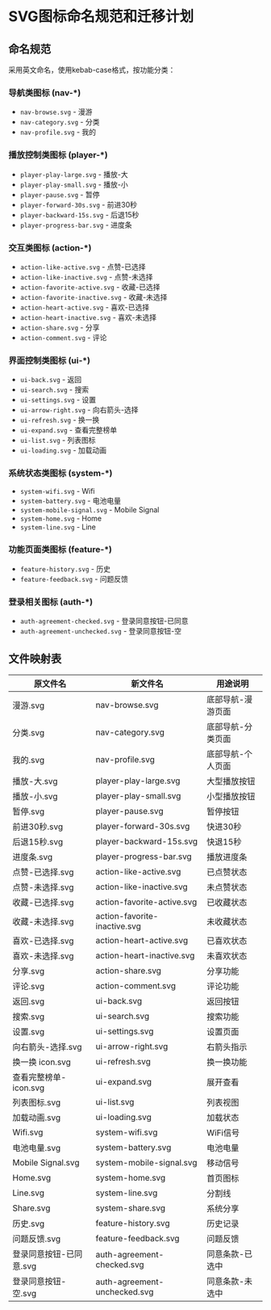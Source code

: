 # SVG图标命名规范和迁移计划

## 命名规范

采用英文命名，使用kebab-case格式，按功能分类：

### 导航类图标 (nav-*)
- `nav-browse.svg` - 漫游
- `nav-category.svg` - 分类  
- `nav-profile.svg` - 我的

### 播放控制类图标 (player-*)
- `player-play-large.svg` - 播放-大
- `player-play-small.svg` - 播放-小
- `player-pause.svg` - 暂停
- `player-forward-30s.svg` - 前进30秒
- `player-backward-15s.svg` - 后退15秒
- `player-progress-bar.svg` - 进度条

### 交互类图标 (action-*)
- `action-like-active.svg` - 点赞-已选择
- `action-like-inactive.svg` - 点赞-未选择
- `action-favorite-active.svg` - 收藏-已选择
- `action-favorite-inactive.svg` - 收藏-未选择
- `action-heart-active.svg` - 喜欢-已选择
- `action-heart-inactive.svg` - 喜欢-未选择
- `action-share.svg` - 分享
- `action-comment.svg` - 评论

### 界面控制类图标 (ui-*)
- `ui-back.svg` - 返回
- `ui-search.svg` - 搜索
- `ui-settings.svg` - 设置
- `ui-arrow-right.svg` - 向右箭头-选择
- `ui-refresh.svg` - 换一换
- `ui-expand.svg` - 查看完整榜单
- `ui-list.svg` - 列表图标
- `ui-loading.svg` - 加载动画

### 系统状态类图标 (system-*)
- `system-wifi.svg` - Wifi
- `system-battery.svg` - 电池电量
- `system-mobile-signal.svg` - Mobile Signal
- `system-home.svg` - Home
- `system-line.svg` - Line

### 功能页面类图标 (feature-*)
- `feature-history.svg` - 历史
- `feature-feedback.svg` - 问题反馈

### 登录相关图标 (auth-*)
- `auth-agreement-checked.svg` - 登录同意按钮-已同意
- `auth-agreement-unchecked.svg` - 登录同意按钮-空

## 文件映射表

| 原文件名 | 新文件名 | 用途说明 |
|----------|----------|----------|
| 漫游.svg | nav-browse.svg | 底部导航-漫游页面 |
| 分类.svg | nav-category.svg | 底部导航-分类页面 |
| 我的.svg | nav-profile.svg | 底部导航-个人页面 |
| 播放-大.svg | player-play-large.svg | 大型播放按钮 |
| 播放-小.svg | player-play-small.svg | 小型播放按钮 |
| 暂停.svg | player-pause.svg | 暂停按钮 |
| 前进30秒.svg | player-forward-30s.svg | 快进30秒 |
| 后退15秒.svg | player-backward-15s.svg | 快退15秒 |
| 进度条.svg | player-progress-bar.svg | 播放进度条 |
| 点赞-已选择.svg | action-like-active.svg | 已点赞状态 |
| 点赞-未选择.svg | action-like-inactive.svg | 未点赞状态 |
| 收藏-已选择.svg | action-favorite-active.svg | 已收藏状态 |
| 收藏-未选择.svg | action-favorite-inactive.svg | 未收藏状态 |
| 喜欢-已选择.svg | action-heart-active.svg | 已喜欢状态 |
| 喜欢-未选择.svg | action-heart-inactive.svg | 未喜欢状态 |
| 分享.svg | action-share.svg | 分享功能 |
| 评论.svg | action-comment.svg | 评论功能 |
| 返回.svg | ui-back.svg | 返回按钮 |
| 搜索.svg | ui-search.svg | 搜索功能 |
| 设置.svg | ui-settings.svg | 设置页面 |
| 向右箭头-选择.svg | ui-arrow-right.svg | 右箭头指示 |
| 换一换 icon.svg | ui-refresh.svg | 换一换功能 |
| 查看完整榜单-icon.svg | ui-expand.svg | 展开查看 |
| 列表图标.svg | ui-list.svg | 列表视图 |
| 加载动画.svg | ui-loading.svg | 加载状态 |
| Wifi.svg | system-wifi.svg | WiFi信号 |
| 电池电量.svg | system-battery.svg | 电池电量 |
| Mobile Signal.svg | system-mobile-signal.svg | 移动信号 |
| Home.svg | system-home.svg | 首页图标 |
| Line.svg | system-line.svg | 分割线 |
| Share.svg | system-share.svg | 系统分享 |
| 历史.svg | feature-history.svg | 历史记录 |
| 问题反馈.svg | feature-feedback.svg | 问题反馈 |
| 登录同意按钮-已同意.svg | auth-agreement-checked.svg | 同意条款-已选中 |
| 登录同意按钮-空.svg | auth-agreement-unchecked.svg | 同意条款-未选中 |